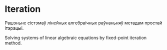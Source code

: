 # Iteration
Рашэньне сістэмаў лінейных алгебраічных раўнаньняў метадам простай ітэрацыі.

Solving systems of linear algebraic equations by fixed-point iteration method.
